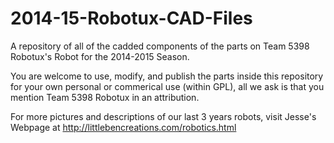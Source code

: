 # 2014-15-Robotux-CAD-Files
A repository of all of the cadded components of the parts on Team 5398 Robotux's Robot for the 2014-2015 Season.

You are welcome to use, modify, and publish the parts inside this repository for your own personal or commerical use (within GPL), all we ask is that you mention Team 5398 Robotux in an attribution.

For more pictures and descriptions of our last 3 years robots, visit Jesse's Webpage at http://littlebencreations.com/robotics.html
